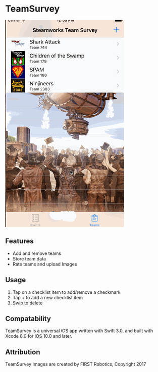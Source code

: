 # TeamSurvey

![](https://github.com/kerilue/TeamSurvey/blob/master/TeamSurveyStuffYaKnow.gif)

## Features

- Add and remove teams
- Store team data
- Rate teams and upload Images

## Usage 

1. Tap on a checklist item to add/remove a checkmark
2. Tap + to add a new checklist item
3. Swip to delete

## Compatability

TeamSurvey is a universal iOS app written with Swift 3.0, and built with Xcode 8.0 for iOS 10.0 and later.

## Attribution

TeamSurvey Images are created by FIRST Robotics, Copyright 2017
